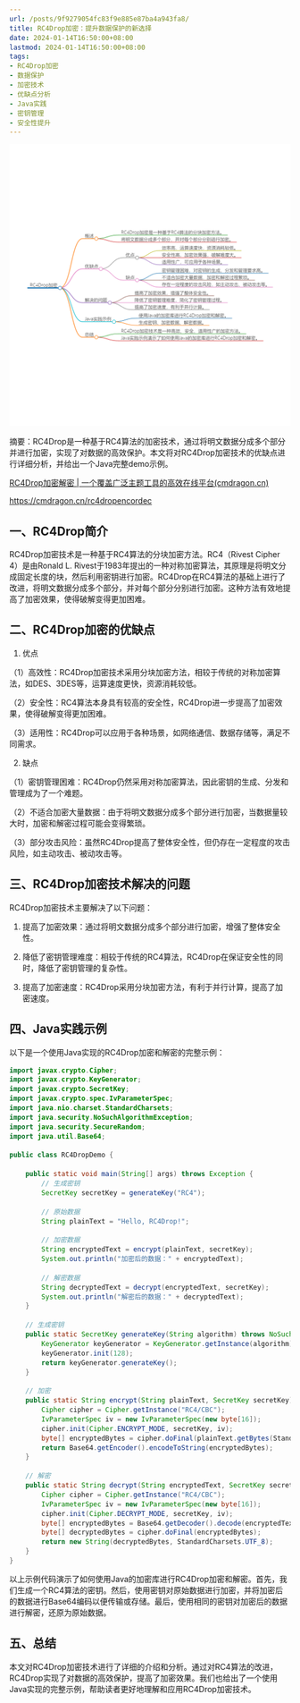 ```yaml
---
url: /posts/9f9279054fc83f9e885e87ba4a943fa8/
title: RC4Drop加密：提升数据保护的新选择
date: 2024-01-14T16:50:00+08:00
lastmod: 2024-01-14T16:50:00+08:00
tags:
- RC4Drop加密
- 数据保护
- 加密技术
- 优缺点分析
- Java实践
- 密钥管理
- 安全性提升
---
```



<img src="/images/2024_02_03 16_42_15.png" title="2024_02_03 16_42_15.png" alt="2024_02_03 16_42_15.png"/>



摘要：RC4Drop是一种基于RC4算法的加密技术，通过将明文数据分成多个部分并进行加密，实现了对数据的高效保护。本文将对RC4Drop加密技术的优缺点进行详细分析，并给出一个Java完整demo示例。

[RC4Drop加密解密 | 一个覆盖广泛主题工具的高效在线平台(cmdragon.cn)](https://cmdragon.cn/rc4dropencordec)

https://cmdragon.cn/rc4dropencordec

## 一、RC4Drop简介

RC4Drop加密技术是一种基于RC4算法的分块加密方法。RC4（Rivest Cipher 4）是由Ronald L. Rivest于1983年提出的一种对称加密算法，其原理是将明文分成固定长度的块，然后利用密钥进行加密。RC4Drop在RC4算法的基础上进行了改进，将明文数据分成多个部分，并对每个部分分别进行加密。这种方法有效地提高了加密效果，使得破解变得更加困难。

## 二、RC4Drop加密的优缺点

1. 优点

（1）高效性：RC4Drop加密技术采用分块加密方法，相较于传统的对称加密算法，如DES、3DES等，运算速度更快，资源消耗较低。

（2）安全性：RC4算法本身具有较高的安全性，RC4Drop进一步提高了加密效果，使得破解变得更加困难。

（3）适用性：RC4Drop可以应用于各种场景，如网络通信、数据存储等，满足不同需求。

2. 缺点

（1）密钥管理困难：RC4Drop仍然采用对称加密算法，因此密钥的生成、分发和管理成为了一个难题。

（2）不适合加密大量数据：由于将明文数据分成多个部分进行加密，当数据量较大时，加密和解密过程可能会变得繁琐。

（3）部分攻击风险：虽然RC4Drop提高了整体安全性，但仍存在一定程度的攻击风险，如主动攻击、被动攻击等。

## 三、RC4Drop加密技术解决的问题

RC4Drop加密技术主要解决了以下问题：

1. 提高了加密效果：通过将明文数据分成多个部分进行加密，增强了整体安全性。

2. 降低了密钥管理难度：相较于传统的RC4算法，RC4Drop在保证安全性的同时，降低了密钥管理的复杂性。

3. 提高了加密速度：RC4Drop采用分块加密方法，有利于并行计算，提高了加密速度。

## 四、Java实践示例

以下是一个使用Java实现的RC4Drop加密和解密的完整示例：

```java
import javax.crypto.Cipher;
import javax.crypto.KeyGenerator;
import javax.crypto.SecretKey;
import javax.crypto.spec.IvParameterSpec;
import java.nio.charset.StandardCharsets;
import java.security.NoSuchAlgorithmException;
import java.security.SecureRandom;
import java.util.Base64;

public class RC4DropDemo {

    public static void main(String[] args) throws Exception {
        // 生成密钥
        SecretKey secretKey = generateKey("RC4");

        // 原始数据
        String plainText = "Hello, RC4Drop!";

        // 加密数据
        String encryptedText = encrypt(plainText, secretKey);
        System.out.println("加密后的数据：" + encryptedText);

        // 解密数据
        String decryptedText = decrypt(encryptedText, secretKey);
        System.out.println("解密后的数据：" + decryptedText);
    }

    // 生成密钥
    public static SecretKey generateKey(String algorithm) throws NoSuchAlgorithmException {
        KeyGenerator keyGenerator = KeyGenerator.getInstance(algorithm);
        keyGenerator.init(128);
        return keyGenerator.generateKey();
    }

    // 加密
    public static String encrypt(String plainText, SecretKey secretKey) throws Exception {
        Cipher cipher = Cipher.getInstance("RC4/CBC");
        IvParameterSpec iv = new IvParameterSpec(new byte[16]);
        cipher.init(Cipher.ENCRYPT_MODE, secretKey, iv);
        byte[] encryptedBytes = cipher.doFinal(plainText.getBytes(StandardCharsets.UTF_8));
        return Base64.getEncoder().encodeToString(encryptedBytes);
    }
    
    // 解密
    public static String decrypt(String encryptedText, SecretKey secretKey) throws Exception {
        Cipher cipher = Cipher.getInstance("RC4/CBC");
        IvParameterSpec iv = new IvParameterSpec(new byte[16]);
        cipher.init(Cipher.DECRYPT_MODE, secretKey, iv);
        byte[] encryptedBytes = Base64.getDecoder().decode(encryptedText);
        byte[] decryptedBytes = cipher.doFinal(encryptedBytes);
        return new String(decryptedBytes, StandardCharsets.UTF_8);
    }
}
```

以上示例代码演示了如何使用Java的加密库进行RC4Drop加密和解密。首先，我们生成一个RC4算法的密钥。然后，使用密钥对原始数据进行加密，并将加密后的数据进行Base64编码以便传输或存储。最后，使用相同的密钥对加密后的数据进行解密，还原为原始数据。

## 五、总结

本文对RC4Drop加密技术进行了详细的介绍和分析。通过对RC4算法的改进，RC4Drop实现了对数据的高效保护，提高了加密效果。我们也给出了一个使用Java实现的完整示例，帮助读者更好地理解和应用RC4Drop加密技术。
